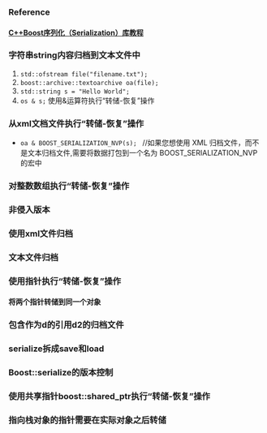 ### Reference
#### [C++Boost序列化（Serialization）库教程](https://blog.csdn.net/qq2399431200/article/details/45621921?ops_request_misc=%257B%2522request%255Fid%2522%253A%2522160694445319215668815520%2522%252C%2522scm%2522%253A%252220140713.130102334..%2522%257D&request_id=160694445319215668815520&biz_id=0&utm_medium=distribute.pc_search_result.none-task-blog-2~all~baidu_landing_v2~default-2-45621921.pc_first_rank_v2_rank_v28&utm_term=c++%20serialization&spm=1018.2118.3001.4449)

### 字符串string内容归档到文本文件中

1. `std::ofstream file("filename.txt");`
2. `boost::archive::textoarchive oa(file);`
3. `std::string s = "Hello World";`
3. `os & s;` 使用&运算符执行“转储-恢复”操作

### 从xml文档文件执行“转储-恢复”操作
*	`oa & BOOST_SERIALIZATION_NVP(s); ` //如果您想使用 XML 归档文件，而不是文本归档文件,需要将数据打包到一个名为 BOOST_SERIALIZATION_NVP 的宏中


### 对整数数组执行“转储-恢复”操作

### 非侵入版本

### 使用xml文件归档

### 文本文件归档

### 使用指针执行“转储-恢复”操作

#### 将两个指针转储到同一个对象

### 包含作为d的引用d2的归档文件

### serialize拆成save和load

### Boost::serialize的版本控制

### 使用共享指针boost::shared_ptr执行“转储-恢复”操作

### 指向栈对象的指针需要在实际对象之后转储
